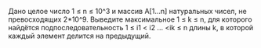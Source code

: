 Дано целое число 1 ≤ n ≤ 10^3 и массив A[1…n] натуральных чисел, не превосходящих 2*10^9.
Выведите максимальное 1 ≤ k ≤ n, для которого найдётся подпоследовательность 1 ≤ i1 < i2 ... <ik ≤ n длины k, в которой каждый элемент делится на предыдущий.